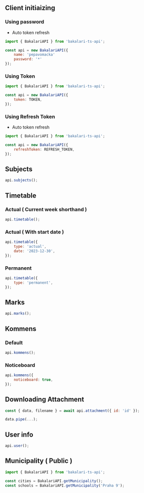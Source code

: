 ## Client initiaizing

### Using password

-   Auto token refresh

```js
import { BakalariAPI } from 'bakalari-ts-api';

const api = new BakalariAPI({
    name: 'pepavomacka'
    password: '*'
});
```

### Using Token

```js
import { BakalariAPI } from 'bakalari-ts-api';

const api = new BakalariAPI({
    token: TOKEN,
});
```

### Using Refresh Token

-   Auto token refresh

```js
import { BakalariAPI } from 'bakalari-ts-api';

const api = new BakalariAPI({
    refreshToken: REFRESH_TOKEN,
});
```

## Subjects

```js
api.subjects();
```

## Timetable

### Actual ( Current week shorthand )

```js
api.timetable();
```

### Actual ( With start date )

```js
api.timetable({
    type: 'actual',
    date: '2023-12-30',
});
```

### Permanent

```js
api.timetable({
    type: 'permanent',
});
```

## Marks

```js
api.marks();
```

## Kommens

### Default

```js
api.kommens();
```

### Noticeboard

```js
api.kommens({
    noticeboard: true,
});
```

## Downloading Attachment

```js
const { data, filename } = await api.attachment({ id: 'id' });

data.pipe(...);
```

## User info

```js
api.user();
```

## Municipality ( Public )

```js
import { BakalariAPI } from 'bakalari-ts-api';

const cities = BakalariAPI.getMunicipality();
const schools = BakalariAPI.getMunicipality('Praha 9');
```
